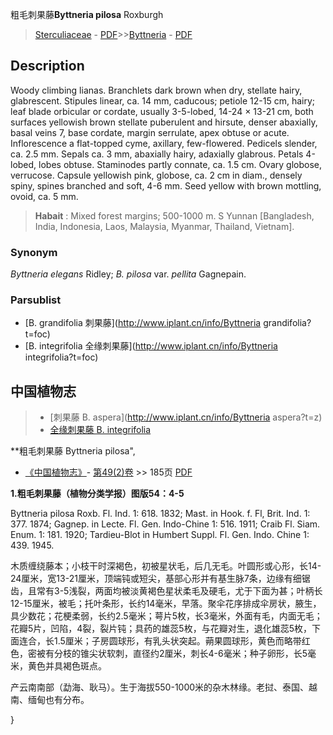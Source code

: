 粗毛刺果藤**Byttneria pilosa** Roxburgh

> [Sterculiaceae](http://www.iplant.cn/info/Sterculiaceae?t=foc) - [PDF](http://www.iplant.cn/foc/pdf/Sterculiaceae.pdf)>>[Byttneria](http://www.iplant.cn/info/Byttneria?t=foc) - [PDF](http://www.iplant.cn/foc/pdf/Byttneria.pdf)

## Description

Woody climbing lianas. Branchlets dark brown when dry, stellate hairy, glabrescent. Stipules linear, ca. 14 mm, caducous; petiole 12-15 cm, hairy; leaf blade orbicular or cordate, usually 3-5-lobed, 14-24 × 13-21 cm, both surfaces yellowish brown stellate puberulent and hirsute, denser abaxially, basal veins 7, base cordate, margin serrulate, apex obtuse or acute. Inflorescence a flat-topped cyme, axillary, few-flowered. Pedicels slender, ca. 2.5 mm. Sepals ca. 3 mm, abaxially hairy, adaxially glabrous. Petals 4-lobed, lobes obtuse. Staminodes partly connate, ca. 1.5 cm. Ovary globose, verrucose. Capsule yellowish pink, globose, ca. 2 cm in diam., densely spiny, spines branched and soft, 4-6 mm. Seed yellow with brown mottling, ovoid, ca. 5 mm.


> **Habait** : 
> Mixed forest margins; 500-1000 m. S Yunnan [Bangladesh, India, Indonesia, Laos, Malaysia, Myanmar, Thailand, Vietnam].

### Synonym
*Byttneria elegans* Ridley; *B. pilosa* var. *pellita* Gagnepain.

### Parsublist

* [B.  grandifolia  刺果藤](http://www.iplant.cn/info/Byttneria grandifolia?t=foc)
* [B.  integrifolia  全缘刺果藤](http://www.iplant.cn/info/Byttneria integrifolia?t=foc)

## 中国植物志

> * [刺果藤  B.  aspera](http://www.iplant.cn/info/Byttneria aspera?t=z)
> * [全缘刺果藤  B.  integrifolia](Byttneria-integrifolia-全缘刺果藤.md)


**粗毛刺果藤 Byttneria pilosa",

* [《中国植物志》](http://www.iplant.cn/frps)- [第49(2)卷](http://www.iplant.cn/frps/vol/49(2)) >> 185页 [PDF](http://www.iplant.cn/frps/pdf/49(2)/185.PDF)


**1.粗毛刺果藤（植物分类学报）图版54：4-5**

Byttneria pilosa Roxb. Fl. Ind. 1: 618. 1832; Mast. in Hook. f. Fl, Brit. Ind. 1: 377. 1874; Gagnep. in Lecte. Fl. Gen. Indo-Chine 1: 516. 1911; Craib Fl. Siam. Enum. 1: 181. 1920; Tardieu-Blot in Humbert Suppl. Fl. Gen. Indo. Chine 1: 439. 1945.

木质缠绕藤本；小枝干时深褐色，初被星状毛，后几无毛。叶圆形或心形，长14-24厘米，宽13-21厘米，顶端钝或短尖，基部心形并有基生脉7条，边缘有细锯齿，且常有3-5浅裂，两面均被淡黄褐色星状柔毛及硬毛，尤于下面为甚；叶柄长12-15厘米，被毛；托叶条形，长约14毫米，早落。聚伞花序排成伞房状，腋生，具少数花；花梗柔弱，长约2.5毫米；萼片5枚，长3毫米，外面有毛，内面无毛；花瓣5片，凹陷，4裂，裂片钝；具药的雄蕊5枚，与花瓣对生，退化雄蕊5枚，下面连合，长1.5厘米；子房圆球形，有乳头状突起。蒴果圆球形，黄色而略带红色，密被有分枝的锥尖状软刺，直径约2厘米，刺长4-6毫米；种子卵形，长5毫米，黄色并具褐色斑点。

产云南南部（勐海、耿马）。生于海拔550-1000米的杂木林缘。老挝、泰国、越南、缅甸也有分布。

}